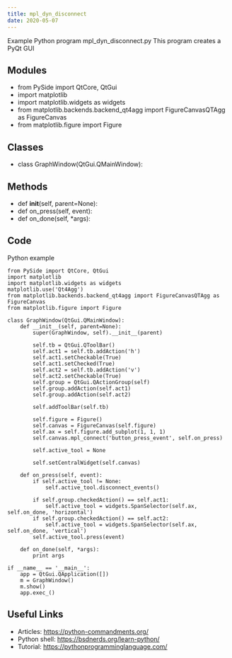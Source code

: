 ```yaml
---
title: mpl_dyn_disconnect
date: 2020-05-07
---
```

Example Python program mpl_dyn_disconnect.py
This program creates a PyQt GUI

## Modules

* from PySide import QtCore, QtGui
* import matplotlib
* import matplotlib.widgets as widgets
* from matplotlib.backends.backend_qt4agg import FigureCanvasQTAgg as FigureCanvas
* from matplotlib.figure import Figure

## Classes

* class GraphWindow(QtGui.QMainWindow):

## Methods

* def __init__(self, parent=None):
* def on_press(self, event):
* def on_done(self, *args):

## Code

Python example

    from PySide import QtCore, QtGui
    import matplotlib
    import matplotlib.widgets as widgets
    matplotlib.use('Qt4Agg')
    from matplotlib.backends.backend_qt4agg import FigureCanvasQTAgg as FigureCanvas
    from matplotlib.figure import Figure
    
    class GraphWindow(QtGui.QMainWindow):
        def __init__(self, parent=None):
            super(GraphWindow, self).__init__(parent)
    
            self.tb = QtGui.QToolBar()
            self.act1 = self.tb.addAction('h')
            self.act1.setCheckable(True)
            self.act1.setChecked(True)
            self.act2 = self.tb.addAction('v')
            self.act2.setCheckable(True)
            self.group = QtGui.QActionGroup(self)
            self.group.addAction(self.act1)
            self.group.addAction(self.act2)
    
            self.addToolBar(self.tb)
    
            self.figure = Figure()
            self.canvas = FigureCanvas(self.figure)
            self.ax = self.figure.add_subplot(1, 1, 1)
            self.canvas.mpl_connect('button_press_event', self.on_press)
    
            self.active_tool = None
    
            self.setCentralWidget(self.canvas)
    
        def on_press(self, event):
            if self.active_tool != None:
                self.active_tool.disconnect_events()
    
            if self.group.checkedAction() == self.act1:
                self.active_tool = widgets.SpanSelector(self.ax, self.on_done, 'horizontal')
            if self.group.checkedAction() == self.act2:
                self.active_tool = widgets.SpanSelector(self.ax, self.on_done, 'vertical')
            self.active_tool.press(event)
    
        def on_done(self, *args):
            print args
    
    if __name__ == '__main__':
        app = QtGui.QApplication([])
        m = GraphWindow()
        m.show()
        app.exec_()
    

## Useful Links

- Articles: https://python-commandments.org/
- Python shell: https://bsdnerds.org/learn-python/
- Tutorial: https://pythonprogramminglanguage.com/
